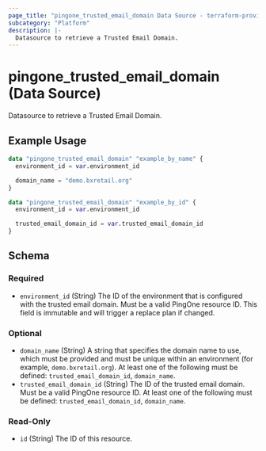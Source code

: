 ```yaml
---
page_title: "pingone_trusted_email_domain Data Source - terraform-provider-pingone"
subcategory: "Platform"
description: |-
  Datasource to retrieve a Trusted Email Domain.
---
```


# pingone_trusted_email_domain (Data Source)

Datasource to retrieve a Trusted Email Domain.

## Example Usage

```terraform
data "pingone_trusted_email_domain" "example_by_name" {
  environment_id = var.environment_id

  domain_name = "demo.bxretail.org"
}

data "pingone_trusted_email_domain" "example_by_id" {
  environment_id = var.environment_id

  trusted_email_domain_id = var.trusted_email_domain_id
}
```

<!-- schema generated by tfplugindocs -->
## Schema

### Required

- `environment_id` (String) The ID of the environment that is configured with the trusted email domain.  Must be a valid PingOne resource ID.  This field is immutable and will trigger a replace plan if changed.

### Optional

- `domain_name` (String) A string that specifies the domain name to use, which must be provided and must be unique within an environment (for example, `demo.bxretail.org`).  At least one of the following must be defined: `trusted_email_domain_id`, `domain_name`.
- `trusted_email_domain_id` (String) The ID of the trusted email domain.  Must be a valid PingOne resource ID.  At least one of the following must be defined: `trusted_email_domain_id`, `domain_name`.

### Read-Only

- `id` (String) The ID of this resource.
